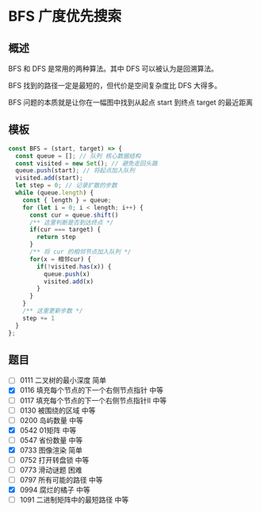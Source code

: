 # BFS 广度优先搜索

## 概述

BFS 和 DFS 是常用的两种算法。其中 DFS 可以被认为是回溯算法。

BFS 找到的路径一定是最短的，但代价是空间复杂度比 DFS 大得多。

BFS 问题的本质就是让你在一幅图中找到从起点 start 到终点 target 的最近距离

## 模板

```js
const BFS = (start, target) => {
  const queue = []; // 队列 核心数据结构
  const visited = new Set(); // 避免走回头路
  queue.push(start); // 将起点加入队列
  visited.add(start);
  let step = 0; // 记录扩散的步数
  while (queue.length) {
    const { length } = queue;
    for (let i = 0; i < length; i++) {
      const cur = queue.shift()
      /** 这里判断是否到达终点 */
      if(cur === target) {
        return step
      }
      /** 将 cur 的相邻节点加入队列 */
      for(x = 相邻cur) {
        if(!visited.has(x)) {
          queue.push(x)
          visited.add(x)
        }
      }
    }
    /** 这里更新步数 */
    step += 1
  }
};
```

## 题目

- [ ] 0111 二叉树的最小深度 简单
- [x] 0116 填充每个节点的下一个右侧节点指针 中等
- [ ] 0117 填充每个节点的下一个右侧节点指针II 中等
- [ ] 0130 被围绕的区域 中等
- [ ] 0200 岛屿数量 中等
- [x] 0542 01矩阵 中等
- [ ] 0547 省份数量 中等
- [x] 0733 图像渲染 简单
- [ ] 0752 打开转盘锁 中等
- [ ] 0773 滑动谜题 困难
- [ ] 0797 所有可能的路径 中等
- [x] 0994 腐烂的橘子 中等
- [ ] 1091 二进制矩阵中的最短路径 中等
